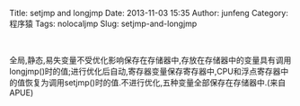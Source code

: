 Title: setjmp and longjmp
Date: 2013-11-03 15:35
Author: junfeng
Category: 程序猿
Tags: nolocaljmp
Slug: setjmp-and-longjmp

 

全局,静态,易失变量不受优化影响保存在存储器中,存放在存储器中的变量具有调用longjmp()时的值;进行优化后自动,寄存器变量保存寄存器中,CPU和浮点寄存器中的值恢复为调用setjmp()时的值.不进行优化,五种变量全部保存在存储器中.(来自APUE)
